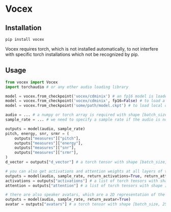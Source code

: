 # Vocex

## Installation

```pip install vocex```

Vocex requires torch, which is not installed automatically, to not interfere with specific torch installations which not be recognized by pip.

## Usage

```python
from vocex import Vocex
import torchaudio # or any other audio loading library

model = vocex.from_checkpoint('vocex/cdminix') # an fp16 model is loaded by default
model = vocex.from_checkpoint('vocex/cdminix', fp16=False) # to load a fp32 model
model = vocex.from_checkpoint('some/path/model.ckpt') # to load local checkpoint

audio = ... # a numpy or torch array is required with shape [batch_size, length_in_samples] or just [length_in_samples]
sample_rate = ... # we need to specify a sample rate if the audio is not sampled at 22050

outputs = model(audio, sample_rate)
pitch, energy, snr, srmr = (
    outputs["measures"]["pitch"], 
    outputs["measures"]["energy"],
    outputs["measures"]["snr"],
    outputs["measures"]["srmr"],
)
d_vector = outputs["d_vector"] # a torch tensor with shape [batch_size, 256]

# you can also get activations and attention weights at all layers of the model
outputs = model(audio, sample_rate, return_activations=True, return_attention=True)
activations = outputs["activations"] # a list of torch tensors with shape [batch_size, layers, ...]
attention = outputs["attention"] # a list of torch tensors with shape [batch_size, layers, ...]

# there are also speaker avatars, which are a 2D representation of the speaker's voice
outputs = model(audio, sample_rate, return_avatar=True)
avatar = outputs["avatars"] # a torch tensor with shape [batch_size, 256, 256]
```
